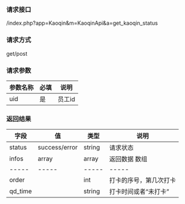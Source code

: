### **请求接口**
/index.php?app=Kaoqin&m=KaoqinApi&a=get_kaoqin_status

### **请求方式**
get/post

### **请求参数**

| 参数名称  |必填|     说明      |
|------|-----|------|
| uid     | 是 |   员工id   |


### **返回结果**
|字段       |值             |类型    |说明           |
| --------- |--------      |--------|--------       |
|status     |success/error |string |请求状态         |
|infos       |array         |array  |返回数据 数组    |
|-----      |-----         |-----  |-----           |
|order  |              |int |打卡的序号，第几次打卡         |
|qd_time|              |string | 打卡时间或者“未打卡”         |

